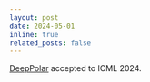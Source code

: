 ```yaml
---
layout: post
date: 2024-05-01
inline: true
related_posts: false
---
```


<a href="https://proceedings.mlr.press/v235/hebbar24a.html">DeepPolar</a> accepted to ICML 2024. 

